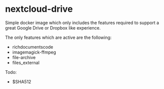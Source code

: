 # nextcloud-drive

Simple docker image which only includes the features required to support a great Google Drive or Dropbox like experience. 

The only features which are active are the following: 
- richdocumentscode
- imagemagick-ffmpeg
- file-archive
- files_external

Todo: 
- $SHA512

